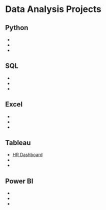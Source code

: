 # Data Analysis Projects

## Python
- []()
- []()
- []()

## SQL
- []()
- []()
- []()

## Excel
- []()
- []()
- []()

## Tableau
- [HR Dashboard](https://github.com/karlyndiary/HR-Dashboard)
- []()
- []()

## Power BI
- []()
- []()
- []()
